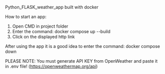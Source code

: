Python_FLASK_weather_app built with docker

How to start an app:

1.	Open CMD in project folder
2.	Enter the command: docker compose up --build
3.	Click on the displayed http link

After using the app it is a good idea to enter the command: docker compose down

PLEASE NOTE: You must generate API KEY from OpenWeather and paste it in .env file! (https://openweathermap.org/api)

